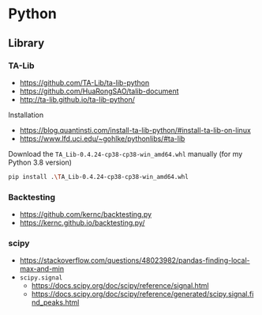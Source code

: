 # Python

## Library

### TA-Lib

* https://github.com/TA-Lib/ta-lib-python
* https://github.com/HuaRongSAO/talib-document
* http://ta-lib.github.io/ta-lib-python/

Installation

* https://blog.quantinsti.com/install-ta-lib-python/#install-ta-lib-on-linux
* https://www.lfd.uci.edu/~gohlke/pythonlibs/#ta-lib

Download the `TA_Lib-0.4.24-cp38-cp38-win_amd64.whl` manually (for my Python 3.8 version)

```bash
pip install .\TA_Lib-0.4.24-cp38-cp38-win_amd64.whl
```

### Backtesting

* https://github.com/kernc/backtesting.py
* https://kernc.github.io/backtesting.py/

### scipy

* https://stackoverflow.com/questions/48023982/pandas-finding-local-max-and-min
* `scipy.signal`
  * https://docs.scipy.org/doc/scipy/reference/signal.html
  * https://docs.scipy.org/doc/scipy/reference/generated/scipy.signal.find_peaks.html
